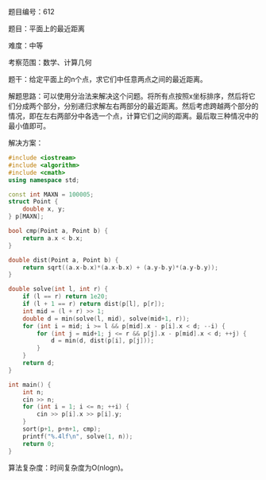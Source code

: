 题目编号：612

题目：平面上的最近距离

难度：中等

考察范围：数学、计算几何

题干：给定平面上的n个点，求它们中任意两点之间的最近距离。

解题思路：可以使用分治法来解决这个问题。将所有点按照x坐标排序，然后将它们分成两个部分，分别递归求解左右两部分的最近距离。然后考虑跨越两个部分的情况，即在左右两部分中各选一个点，计算它们之间的距离。最后取三种情况中的最小值即可。

解决方案：

```cpp
#include <iostream>
#include <algorithm>
#include <cmath>
using namespace std;

const int MAXN = 100005;
struct Point {
    double x, y;
} p[MAXN];

bool cmp(Point a, Point b) {
    return a.x < b.x;
}

double dist(Point a, Point b) {
    return sqrt((a.x-b.x)*(a.x-b.x) + (a.y-b.y)*(a.y-b.y));
}

double solve(int l, int r) {
    if (l == r) return 1e20;
    if (l + 1 == r) return dist(p[l], p[r]);
    int mid = (l + r) >> 1;
    double d = min(solve(l, mid), solve(mid+1, r));
    for (int i = mid; i >= l && p[mid].x - p[i].x < d; --i) {
        for (int j = mid+1; j <= r && p[j].x - p[mid].x < d; ++j) {
            d = min(d, dist(p[i], p[j]));
        }
    }
    return d;
}

int main() {
    int n;
    cin >> n;
    for (int i = 1; i <= n; ++i) {
        cin >> p[i].x >> p[i].y;
    }
    sort(p+1, p+n+1, cmp);
    printf("%.4lf\n", solve(1, n));
    return 0;
}
```

算法复杂度：时间复杂度为O(nlogn)。